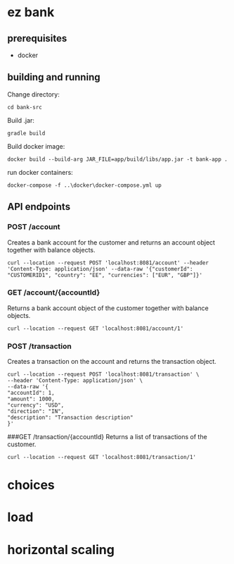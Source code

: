 # ez bank

## prerequisites
* docker

## building and running
Change directory:
```
cd bank-src
```
Build .jar:
```
gradle build
```
Build docker image:

```
docker build --build-arg JAR_FILE=app/build/libs/app.jar -t bank-app .
```
run docker containers:
```
docker-compose -f ..\docker\docker-compose.yml up
```
## API endpoints
### POST /account
Creates a bank account for the customer and returns an account object
together with balance objects.
```
curl --location --request POST 'localhost:8081/account' --header 'Content-Type: application/json' --data-raw '{"customerId": "CUSTOMERID1", "country": "EE", "currencies": ["EUR", "GBP"]}'
```
### GET /account/{accountId}
Returns a bank account object of the customer together with balance objects.
```
curl --location --request GET 'localhost:8081/account/1'
```
### POST /transaction
Creates a transaction on the account and returns the transaction object.
```
curl --location --request POST 'localhost:8081/transaction' \
--header 'Content-Type: application/json' \
--data-raw '{
"accountId": 1,
"amount": 1000,
"currency": "USD",
"direction": "IN",
"description": "Transaction description"
}'
```
###GET /transaction/{accountId}
Returns a list of transactions of the customer.
```
curl --location --request GET 'localhost:8081/transaction/1'
```

# choices

# load

# horizontal scaling


